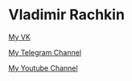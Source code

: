 # Vladimir Rachkin

[My VK](https://vk.com/robozmey)

[My Telegram Channel](https://t.me/ishipo)

[My Youtube Channel](https://www.youtube.com/channel/UC760dtWwxpjOr1eGpUmxtvg)
